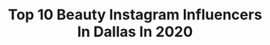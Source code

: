 ---
title: Top 10 Beauty Instagram Influencers In Dallas In 2020
description: >-
  Find top beauty Instagram influencers in Dallas in 2020. Most popular hashtags: #liketkit #makeuptutorial #ltkspring #ad.
platform: Instagram
profiles:
  - username: "three_pedal_life"
    fullname: >-
      Louie
    location: "United States"
    followers: 15726
    engagement: 1535
    commentsToLikes: 0.045596
    id: ck6uao5r04o380j71xy0ooo37
    verified: false
    hashtags: "#dodgenation, #moparian, #moparworlwide, #scatpackchallenger"
  - username: "sidesmilestyle"
    fullname: >-
      by ASHLEY BUTTERFIELD
    location: "United States"
    followers: 170007
    engagement: 308
    commentsToLikes: 0.009819
    id: ck6tq4t4zpe4z0j718rnfx03w
    verified: false
    hashtags: "#ltkstyletip, #ltksalealert, #grandcayman, #sidesmilewedding"
  - username: "msnaturallymary_"
    fullname: >-
      Msnaturally Mary
    location: "United States"
    followers: 26968
    engagement: 715
    commentsToLikes: 0.022527
    id: ck55nylg979o70i11gb7liqgn
    verified: false
    hashtags: "#helpasistaout, #quarantinelife, #quarantine, #passiontwists"
  - username: "najahartistry"
    fullname: >-
      NAJAH AHMED
    location: "United States"
    followers: 23684
    engagement: 106
    commentsToLikes: 0.074727
    id: ck14luhx6wjvd0i19uvnhazpr
    verified: false
    hashtags: "#norvinavol3, #maccosmetics, #nailvideos, #fentybeauty"
  - username: "littlelexicheer"
    fullname: >-
      𝗟𝗶𝘁𝘁𝗹𝗲 𝗟𝗲𝘅𝗶 𝗖𝗵𝗲𝗲𝗿
    location: "United States"
    followers: 39641
    engagement: 240
    commentsToLikes: 0.029448
    id: ck0vuvbttmbx00i19yv43k1i0
    verified: false
    hashtags: "#madeinamericatour, #girlsfashion, #royaltyqueen, #teenfashion"
  - username: "jaayrashawn"
    fullname: >-
      Jaren Higgins
    location: "United States"
    followers: 5960
    engagement: 902
    commentsToLikes: 0.071693
    id: ck15snqandx3p0i19a34p8aoi
    verified: false
    hashtags: "#beautyphotography, #retouch, #dallasphotographer, #beauty"
  - username: "themiddlepageblog"
    fullname: >-
      Cathy Williamson
    location: "United States"
    followers: 55629
    engagement: 92
    commentsToLikes: 0.190018
    id: ck15uw6jvosrw0i194sl69gal
    verified: false
    hashtags: "#discoverwhatsgood, #ltksalealert, #shessuchagirl, #stayhomewithltk"
  - username: "itsjessicaacy"
    fullname: >-
      Jessica Acy
    location: "United States"
    followers: 8807
    engagement: 1211
    commentsToLikes: 0.048273
    id: ck0uavdfyd4pm0i198imw6xgh
    verified: false
    hashtags: "#therona, #travel, #ad, #volitionbeauty"
  - username: "platinum_d"
    fullname: >-
      Nikki Darden
    location: "United States"
    followers: 46758
    engagement: 122
    commentsToLikes: 0.024011
    id: ck5hgea1y2br70i11o3r52gac
    verified: false
    hashtags: "#myxblendbar, #sweetdaze, #buzzybooth, #vdayfit"
  - username: "uniquely_created_mua"
    fullname: >-
      Patrice M Marshall
    location: "United States"
    followers: 8013
    engagement: 528
    commentsToLikes: 0.115872
    id: ck6tx9o13wm7x0j71jmnlschf
    verified: false
    hashtags: "#makeuptutorial, #glossylips, #ombrelipstick, #crayoncutie"
---